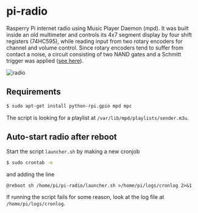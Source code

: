# pi-radio
Rasperry Pi internet radio using Music Player Daemon (mpd). It was built inside an old multimeter and controls its 4x7 segment display by four shift registers (74HC595), while reading input from two rotary encoders for channel and volume control. Since rotary encoders tend to suffer from contact a noise, a circuit consisting of two NAND gates and a Schmitt trigger was applied ([see here](https://www.bristolwatch.com/ele2/rotary.htm)).

![radio](https://user-images.githubusercontent.com/108329282/221422657-99dcb99a-44f0-45c3-987e-9b2ca93163d4.jpg)

## Requirements
```bash
$ sudo apt-get install python-rpi.gpio mpd mpc
```
The script is looking for a playlist at `/var/lib/mpd/playlists/sender.m3u`.

## Auto-start radio after reboot
Start the script `launcher.sh` by making a new cronjob
```bash
$ sudo crontab -e
```
and adding the line
```
@reboot sh /home/pi/pi-radio/launcher.sh >/home/pi/logs/cronlog 2>&1
```
If running the script fails for some reason, look at the log file at `/home/pi/logs/cronlog`.

